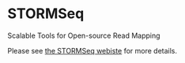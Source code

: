 STORMSeq
========

Scalable Tools for Open-source Read Mapping


Please see [the STORMSeq webiste](http://stormseq.org/) for more details.